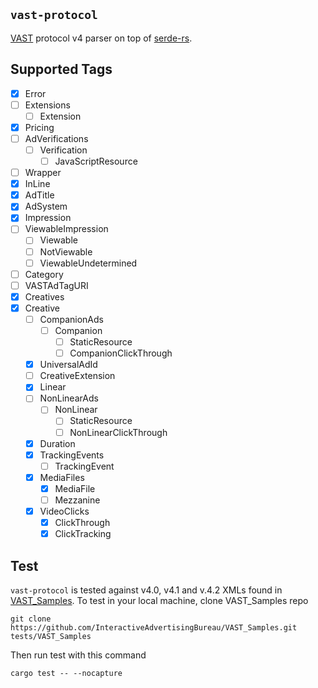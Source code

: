 ## `vast-protocol`

[VAST](https://www.iab.com/guidelines/vast/) protocol v4 parser on top of [serde-rs](https://github.com/serde-rs/serde).

## Supported Tags

* [x] Error
* [ ] Extensions
  * [ ] Extension
* [x] Pricing
* [ ] AdVerifications
  * [ ] Verification
    * [ ] JavaScriptResource
* [ ] Wrapper
* [x] InLine
* [x] AdTitle
* [x] AdSystem
* [x] Impression
* [ ] ViewableImpression
  * [ ] Viewable
  * [ ] NotViewable
  * [ ] ViewableUndetermined
* [ ] Category
* [ ] VASTAdTagURI
* [x] Creatives
* [x] Creative
  * [ ] CompanionAds
    * [ ] Companion
      * [ ] StaticResource
      * [ ] CompanionClickThrough
  * [x] UniversalAdId
  * [ ] CreativeExtension
  * [x] Linear
  * [ ] NonLinearAds
    * [ ] NonLinear
      * [ ] StaticResource
      * [ ] NonLinearClickThrough
  * [x] Duration
  * [x] TrackingEvents
    * [ ] TrackingEvent
  * [x] MediaFiles
    * [x] MediaFile
    * [ ] Mezzanine
  * [x] VideoClicks
    * [x] ClickThrough
    * [x] ClickTracking

## Test

`vast-protocol` is tested against v4.0, v4.1 and v.4.2 XMLs found in [VAST_Samples](https://github.com/InteractiveAdvertisingBureau/VAST_Samples). To test in your local machine, clone VAST_Samples repo
```
git clone https://github.com/InteractiveAdvertisingBureau/VAST_Samples.git tests/VAST_Samples
```

Then run test with this command
```
cargo test -- --nocapture
```
